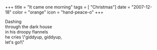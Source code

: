 +++
title = "It came one morning"
tags = [ "Christmas"]
date = "2007-12-18"
color = "orange"
icon = "hand-peace-o"
+++

<div class=\"cinqfirst\">Dashing</div>
<div class=\"cinqmid\">through the dark house</div>
<div class=\"cinqmid\">in his droopy flannels</div>
<div class=\"cinqmid\">he cries \"giddyup, giddyup,</div>
<div class=\"cinqlast\">let's go!\"</div>